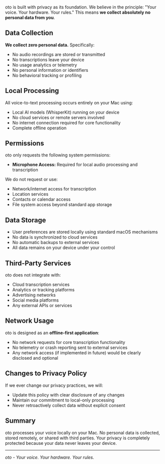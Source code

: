 oto is built with privacy as its foundation. We believe in the principle: "Your voice. Your hardware. Your rules." This means **we collect absolutely no personal data from you**.

## Data Collection

**We collect zero personal data.** Specifically:

- No audio recordings are stored or transmitted
- No transcriptions leave your device
- No usage analytics or telemetry
- No personal information or identifiers
- No behavioral tracking or profiling

## Local Processing

All voice-to-text processing occurs entirely on your Mac using:

- Local AI models (WhisperKit) running on your device
- No cloud services or remote servers involved
- No internet connection required for core functionality
- Complete offline operation

## Permissions

oto only requests the following system permissions:

- **Microphone Access:** Required for local audio processing and transcription

We do not request or use:
- Network/internet access for transcription
- Location services
- Contacts or calendar access
- File system access beyond standard app storage

## Data Storage

- User preferences are stored locally using standard macOS mechanisms
- No data is synchronized to cloud services
- No automatic backups to external services
- All data remains on your device under your control

## Third-Party Services

oto does not integrate with:
- Cloud transcription services
- Analytics or tracking platforms
- Advertising networks
- Social media platforms
- Any external APIs or services

## Network Usage

oto is designed as an **offline-first application**:
- No network requests for core transcription functionality
- No telemetry or crash reporting sent to external services
- Any network access (if implemented in future) would be clearly disclosed and optional

## Changes to Privacy Policy

If we ever change our privacy practices, we will:
- Update this policy with clear disclosure of any changes
- Maintain our commitment to local-only processing
- Never retroactively collect data without explicit consent

## Summary

oto processes your voice locally on your Mac. No personal data is collected, stored remotely, or shared with third parties. Your privacy is completely protected because your data never leaves your device.

---

*oto - Your voice. Your hardware. Your rules.*
